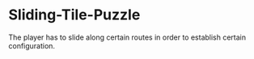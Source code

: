 # Sliding-Tile-Puzzle
The player has to slide along certain routes in order to establish certain configuration.  
